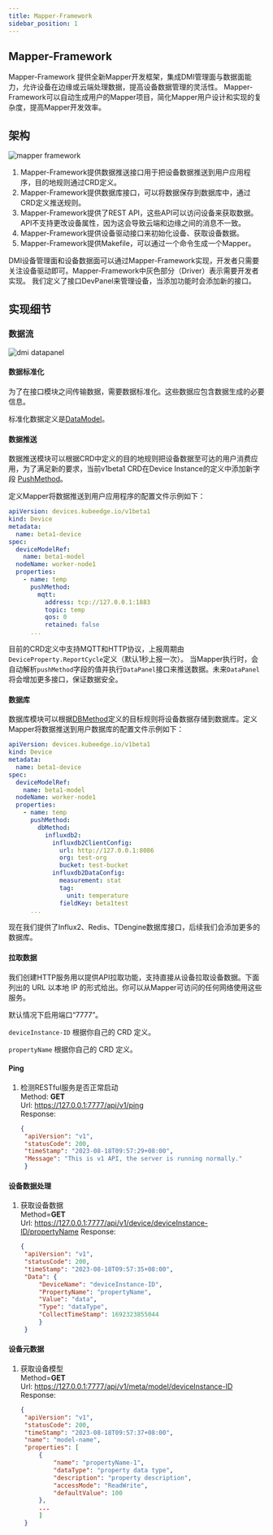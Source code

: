 ```yaml
---
title: Mapper-Framework
sidebar_position: 1
---
```

## Mapper-Framework
Mapper-Framework 提供全新Mapper开发框架，集成DMI管理面与数据面能力，允许设备在边缘或云端处理数据，提高设备数据管理的灵活性。
Mapper-Framework可以自动生成用户的Mapper项目，简化Mapper用户设计和实现的复杂度，提高Mapper开发效率。

## 架构
![mapper framework](/img/device/mapper-framework.png)

1. Mapper-Framework提供数据推送接口用于把设备数据推送到用户应用程序，目的地规则通过CRD定义。
2. Mapper-Framework提供数据库接口，可以将数据保存到数据库中，通过CRD定义推送规则。
3. Mapper-Framework提供了REST API，这些API可以访问设备来获取数据。API不支持更改设备属性，因为这会导致云端和边缘之间的消息不一致。
4. Mapper-Framework提供设备驱动接口来初始化设备、获取设备数据。
5. Mapper-Framework提供Makefile，可以通过一个命令生成一个Mapper。

DMI设备管理面和设备数据面可以通过Mapper-Framework实现，开发者只需要关注设备驱动即可。Mapper-Framework中灰色部分（Driver）表示需要开发者实现。
我们定义了接口DevPanel来管理设备，当添加功能时会添加新的接口。

## 实现细节
### 数据流
![dmi datapanel](/img/device/dmi-datapanel.png)
#### 数据标准化

为了在接口模块之间传输数据，需要数据标准化。这些数据应包含数据生成的必要信息。

标准化数据定义是[DataModel](https://github.com/kubeedge/kubeedge/blob/master/staging/src/github.com/kubeedge/mapper-framework/pkg/common/datamodel.go#L4)。

#### 数据推送
数据推送模块可以根据CRD中定义的目的地规则把设备数据至可达的用户消费应用，为了满足新的要求，当前v1beta1 CRD在Device Instance的定义中添加新字段 [PushMethod](https://github.com/kubeedge/kubeedge/blob/master/pkg/apis/devices/v1beta1/device_instance_types.go#L116)。

定义Mapper将数据推送到用户应用程序的配置文件示例如下：
```yaml
apiVersion: devices.kubeedge.io/v1beta1
kind: Device
metadata:
  name: beta1-device
spec:
  deviceModelRef:
    name: beta1-model
  nodeName: worker-node1
  properties:
    - name: temp
      pushMethod:
        mqtt:
          address: tcp://127.0.0.1:1883
          topic: temp
          qos: 0
          retained: false
      ...
```

目前的CRD定义中支持MQTT和HTTP协议，上报周期由`DeviceProperty.ReportCycle`定义（默认1秒上报一次）。
当Mapper执行时，会自动解析`pushMethod`字段的值并执行`DataPanel`接口来推送数据。未来`DataPanel`将会增加更多接口，保证数据安全。

#### 数据库
数据库模块可以根据[DBMethod](https://github.com/kubeedge/kubeedge/blob/master/pkg/apis/devices/v1beta1/device_instance_types.go#L155)定义的目标规则将设备数据存储到数据库。定义Mapper将数据推送到用户数据库的配置文件示例如下：
```yaml
apiVersion: devices.kubeedge.io/v1beta1
kind: Device
metadata:
  name: beta1-device
spec:
  deviceModelRef:
    name: beta1-model
  nodeName: worker-node1
  properties:
    - name: temp
      pushMethod:
        dbMethod:
          influxdb2:
            influxdb2ClientConfig:
              url: http://127.0.0.1:8086
              org: test-org
              bucket: test-bucket
            influxdb2DataConfig:
              measurement: stat
              tag:
                unit: temperature
              fieldKey: beta1test
      ...
```

现在我们提供了Influx2、Redis、TDengine数据库接口，后续我们会添加更多的数据库。

#### 拉取数据
我们创建HTTP服务用以提供API拉取功能，支持直接从设备拉取设备数据。下面列出的 URL 以本地 IP 的形式给出。你可以从Mapper可访问的任何网络使用这些服务。

默认情况下启用端口“7777”。

`deviceInstance-ID` 根据你自己的 CRD 定义。

`propertyName` 根据你自己的 CRD 定义。

#### Ping
1. 检测RESTful服务是否正常启动  
   Method: **GET**  
   Url: https://127.0.0.1:7777/api/v1/ping  
   Response: 
   ```json
   {
    "apiVersion": "v1",
    "statusCode": 200,
    "timeStamp": "2023-08-18T09:57:29+08:00",
    "Message": "This is v1 API, the server is running normally."
    }
   ```
#### 设备数据处理
1. 获取设备数据  
   Method=**GET**  
   Url: https://127.0.0.1:7777/api/v1/device/deviceInstance-ID/propertyName
   Response: 
   ```json
   {
    "apiVersion": "v1",
    "statusCode": 200,
    "timeStamp": "2023-08-18T09:57:35+08:00",
    "Data": {
        "DeviceName": "deviceInstance-ID",
        "PropertyName": "propertyName",
        "Value": "data",
        "Type": "dataType",
        "CollectTimeStamp": 1692323855044
        }
    }
   ```
#### 设备元数据
1. 获取设备模型  
   Method=**GET**  
   Url: https://127.0.0.1:7777/api/v1/meta/model/deviceInstance-ID  
   Response: 
   ```json
   {
    "apiVersion": "v1",
    "statusCode": 200,
    "timeStamp": "2023-08-18T09:57:37+08:00",
    "name": "model-name",
    "properties": [
        {
            "name": "propertyName-1",
            "dataType": "property data type",
            "description": "property description",
            "accessMode": "ReadWrite",
            "defaultValue": 100
        },
        ...
        ]
    }
   ```





